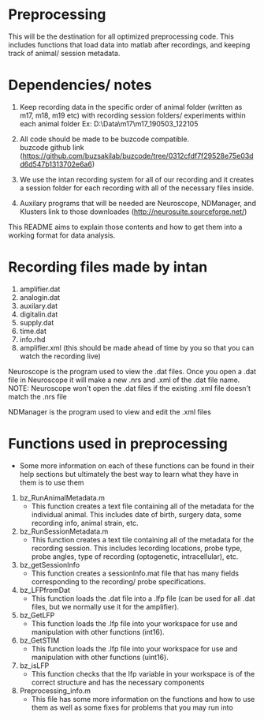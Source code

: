 # Preprocessing
This will be the destination for all optimized preprocessing code.  This includes functions that load data into matlab after recordings,
and keeping track of animal/ session metadata. 

# Dependencies/ notes
1. Keep recording data in the specific order of animal folder (written as m17, m18, m19 etc) with recording session folders/ experiments    within each animal folder
Ex:  D:\Data\m17\m17_190503_122105

2. All code should be made to be buzcode compatible.  
buzcode github link (https://github.com/buzsakilab/buzcode/tree/0312cfdf7f29528e75e03dd6d547b1313702e6a6)

3. We use the intan recording system for all of our recording and it creates a session folder for each recording with all of the necessary files inside. 

4. Auxilary programs that will be needed are Neuroscope, NDManager, and Klusters 
link to those downloades (http://neurosuite.sourceforge.net/)

This README aims to explain those contents and how to get them into a working format for data analysis.


# Recording files made by intan
1. amplifier.dat
2. analogin.dat
3. auxilary.dat
4. digitalin.dat
5. supply.dat
6. time.dat
7. info.rhd
8. amplifier.xml (this should be made ahead of time by you so that you can watch the recording live)

Neuroscope is the program used to view the .dat files.  Once you open a .dat file in Neuroscope it will make a new .nrs and .xml of the .dat file name. NOTE: Neuroscope won't open the .dat files if the existing .xml file doesn't match the .nrs file

NDManager is the program used to view and edit the .xml files 

# Functions used in preprocessing 
   - Some more information on each of these functions can be found in their help sections but ultimately the best way to learn what they have in them is to use them
1. bz_RunAnimalMetadata.m
    - This function creates a text file containing all of the metadata for the individual animal. This includes date of birth, surgery     data, some recording info, animal strain, etc.
2. bz_RunSessionMetadata.m
    - This function creates a text tile containing all of the metadata for the recording session.  This includes lecording locations,   probe type, probe angles, type of recording (optogenetic, intracellular), etc.
3. bz_getSessionInfo
    - This function creates a sessionInfo.mat file that has many fields corresponding to the recording/ probe specifications.
4. bz_LFPfromDat
    - This function loads the .dat file into a .lfp file (can be used for all .dat files, but we normally use it for the amplifier).
5. bz_GetLFP
    - This function loads the .lfp file into your workspace for use and manipulation with other functions (int16).
6. bz_GetSTIM
    - This function loads the .lfp file into your workspace for use and manipulation with other functions (uint16).
7. bz_isLFP
    - This function checks that the lfp variable in your workspace is of the correct structure and has the necessary components
8. Preprocessing_info.m
    - This file has some more information on the functions and how to use them as well as some fixes for problems that you may run into
